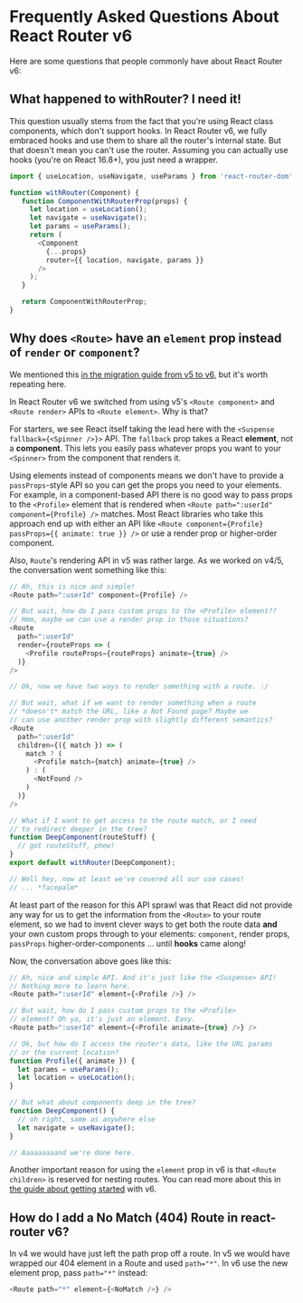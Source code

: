 # Frequently Asked Questions About React Router v6

Here are some questions that people commonly have about React Router v6:

## What happened to withRouter? I need it!

This question usually stems from the fact that you're using React class
components, which don't support hooks. In React Router v6, we fully embraced
hooks and use them to share all the router's internal state. But that doesn't
mean you can't use the router. Assuming you can actually use hooks (you're on
React 16.8+), you just need a wrapper.

```js
import { useLocation, useNavigate, useParams } from 'react-router-dom';

function withRouter(Component) {
   function ComponentWithRouterProp(props) {
     let location = useLocation();
     let navigate = useNavigate();
     let params = useParams();
     return (
       <Component
         {...props}
         router={{ location, navigate, params }}
       />
     );
   }

   return ComponentWithRouterProp;
}
```

## Why does `<Route>` have an `element` prop instead of `render` or `component`?

We mentioned this [in the migration guide from v5 to
v6](advanced-guides/migrating-5-to-6.md#advantages-of-route-element), but it's worth
repeating here.

In React Router v6 we switched from using v5's `<Route component>` and `<Route
render>` APIs to `<Route element>`. Why is that?

For starters, we see React itself taking the lead here with the `<Suspense
fallback={<Spinner />}>` API. The `fallback` prop takes a React **element**, not
a **component**. This lets you easily pass whatever props you want to your
`<Spinner>` from the component that renders it.

Using elements instead of components means we don't have to provide a
`passProps`-style API so you can get the props you need to your elements. For
example, in a component-based API there is no good way to pass props to the
`<Profile>` element that is rendered when `<Route path=":userId"
component={Profile} />` matches. Most React libraries who take this approach end
up with either an API like `<Route component={Profile} passProps={{ animate:
true }} />` or use a render prop or higher-order component.

Also, `Route`'s rendering API in v5 was rather large. As we worked on v4/5, the
conversation went something like this:

```js
// Ah, this is nice and simple!
<Route path=":userId" component={Profile} />

// But wait, how do I pass custom props to the <Profile> element??
// Hmm, maybe we can use a render prop in those situations?
<Route
  path=":userId"
  render={routeProps => (
    <Profile routeProps={routeProps} animate={true} />
  )}
/>

// Ok, now we have two ways to render something with a route. :/

// But wait, what if we want to render something when a route
// *doesn't* match the URL, like a Not Found page? Maybe we
// can use another render prop with slightly different semantics?
<Route
  path=":userId"
  children={({ match }) => (
    match ? (
      <Profile match={match} animate={true} />
    ) : (
      <NotFound />
    )
  )}
/>

// What if I want to get access to the route match, or I need
// to redirect deeper in the tree?
function DeepComponent(routeStuff) {
  // got routeStuff, phew!
}
export default withRouter(DeepComponent);

// Well hey, now at least we've covered all our use cases!
// ... *facepalm*
```

At least part of the reason for this API sprawl was that React did not provide
any way for us to get the information from the `<Route>` to your route element,
so we had to invent clever ways to get both the route data **and** your own
custom props through to your elements: `component`, render props, `passProps`
higher-order-components ... until **hooks** came along!

Now, the conversation above goes like this:

```js
// Ah, nice and simple API. And it's just like the <Suspense> API!
// Nothing more to learn here.
<Route path=":userId" element={<Profile />} />

// But wait, how do I pass custom props to the <Profile>
// element? Oh ya, it's just an element. Easy.
<Route path=":userId" element={<Profile animate={true} />} />

// Ok, but how do I access the router's data, like the URL params
// or the current location?
function Profile({ animate }) {
  let params = useParams();
  let location = useLocation();
}

// But what about components deep in the tree?
function DeepComponent() {
  // oh right, same as anywhere else
  let navigate = useNavigate();
}

// Aaaaaaaaand we're done here.
```

Another important reason for using the `element` prop in v6 is that `<Route
children>` is reserved for nesting routes. You can read more about this in [the
guide about getting started](installation/getting-started.md#nested-routes) with v6.

## How do I add a No Match (404) Route in react-router v6?

In v4 we would have just left the path prop off a route. In v5 we would have
wrapped our 404 element in a Route and used `path="*"`. In v6 use the new
element prop, pass `path="*"` instead:

```js
<Route path="*" element={<NoMatch />} />
```
